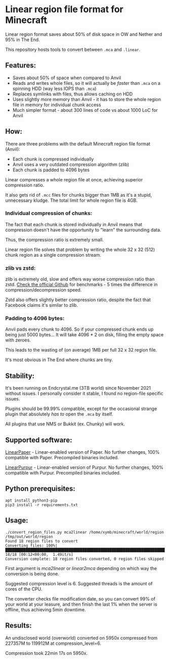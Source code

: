 # Linear region file format for Minecraft

Linear region format saves about 50% of disk space in OW and Nether and 95% in The End.

This repository hosts tools to convert between `.mca` and `.linear`.

## Features:
- Saves about 50% of space when compared to Anvil
- Reads and writes whole files, so it will actually be _faster_ than `.mca` on a spinning HDD (way less IOPS than `.mca`)
- Replaces symlinks with files, thus allows caching on HDD
- Uses slightly more memory than Anvil - it has to store the whole region file in memory for individual chunk access
- Much simpler format - about 300 lines of code vs about 1000 LoC for Anvil

## How:
There are three problems with the default Minecraft region file format (Anvil):
- Each chunk is compressed individually
- Anvil uses a very outdated compression algorithm (zlib)
- Each chunk is padded to 4096 bytes

Linear compresses a whole region file at once, achieving superior compression ratio.

It also gets rid of `.mcc` files for chunks bigger than 1MB as it's a stupid, unnecessary kludge. The total limit for whole region file is 4GB.

### Individual compression of chunks:
The fact that each chunk is stored individually in Anvil means that compression doesn't have the opportunity to "learn" the surrounding data.

Thus, the compression ratio is extremely small.

Linear region file solves that problem by writing the whole 32 x 32 (512) chunk region as a single compression stream.

### zlib vs zstd:

zlib is extremely old, slow and offers way worse compression ratio than zstd. [Check the official Github](https://github.com/facebook/zstd) for benchmarks - 5 times the difference in compression/decompression speed.

Zstd also offers slightly better compression ratio, despite the fact that Facebook claims it's similar to zlib.

### Padding to 4096 bytes:

Anvil pads every chunk to 4096. So if your compressed chunk ends up being just 5000 bytes... It will take 4096 * 2 on disk, filling the empty space with zeroes.

This leads to the wasting of (on average) 1MB per full 32 x 32 region file.

It's most obvious in The End where chunks are tiny.

## Stability:

It's been running on Endcrystal.me (3TB world) since November 2021 without issues. I personally consider it stable, I found no region-file specific issues.

Plugins should be 99.99% compatible, except for the occasional strange plugin that absolutely _has to_ open the `.mca` by itself.

All plugins that use NMS or Bukkit (ex. Chunky) will work.

## Supported software:

[LinearPaper](https://github.com/xymb-endcrystalme/LinearPaper) - Linear-enabled version of Paper. No further changes, 100% compatible with Paper. Precompiled binaries included.


[LinearPurpur](https://github.com/xymb-endcrystalme/LinearPurpur) - Linear-enabled version of Purpur. No further changes, 100% compatible with Purpur. Precompiled binaries included.

## Python prerequisites:

```
apt install python3-pip
pip3 install -r requirements.txt
```

## Usage:

```
./convert_region_files.py mca2linear /home/xymb/minecraft/world/region /tmp/out/world/region
Found 18 region files to convert
Converting files: 100%|█████████████████████████████████████████████████████████████████████████████████| 18/18 [00:12<00:00,  1.49it/s]
Conversion complete: 18 region files converted, 0 region files skipped
```

First argument is *mca2linear* or *linear2mca* depending on which way the conversion is being done.

Suggested compression level is 6. Suggested threads is the amount of cores of the CPU.

The converter checks file modification date, so you can convert 99% of your world at your leasure, and then finish the last 1% when the server is offline, thus achieving 5min downtime.

## Results:

An undisclosed world (overworld) converted on 5950x compressed from 227357M to 119912M at compression_level=6.

Compression took 22min 17s on 5950x.
